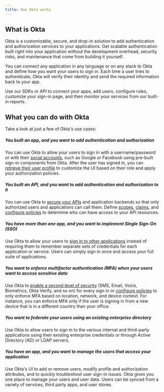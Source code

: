 ```yaml
---
title: How Okta works
---
```

## What is Okta

Okta is a customizable, secure, and drop-in solution to add authentication and authorization services to your applications. Get scalable authentication built right into your application without the development overhead, security risks, and maintenance that come from building it yourself.

You can connect any application in any language or on any stack to Okta and define how you want your users to sign in. Each time a user tries to authenticate, Okta will verify their identity and send the required information back to your app.

Use our SDKs or API to connect your apps, add users, configure rules, customize your sign-in page, and then monitor your services from our built-in reports.

## What you can do with Okta

Take a look at just a few of Okta's use cases:

##### You built an app, and you want to add authentication and authorization

You can use Okta to allow your users to sign in with a username/password or with their [social accounts](/docs/guides/add-an-external-idp/), such as Google or Facebook using pre-built sign-in components from Okta. After the user has signed in, you can [retrieve their user profile](/docs/guides/sign-into-spa/user-info/) to customize the UI based on their role and apply your authorization policies.

##### You built an API, and you want to add authentication and authorization to it

You can use Okta to [secure your APIs](/docs/guides/protect-your-api/) and application backends so that only authorized users and applications can call them. Define [scopes](/docs/guides/customize-authz-server/main/#create-scopes), [claims](/docs/guides/customize-authz-server/main/#create-claims), and [configure policies](/docs/guides/configure-access-policy/) to determine who can have access to your API resources.

##### You have more than one app, and you want to implement Single Sign-On (SSO)

Use Okta to allow your users to [sign in to other applications](/docs/guides/build-sso-integration/) instead of requiring them to remember separate sets of credentials for each application or service. Users can simply sign in once and access your full suite of applications.

##### You want to enforce multifactor authentication (MFA) when your users want to access sensitive data

Use Okta to [enable a second level of security](/docs/guides/mfa/) (SMS, Email, Voice, Biometrics, Okta Verify, and so on) for every sign in or [configure policies](/docs/guides/configure-signon-policy/) to only enforce MFA based on location, network, and device context. For instance, you can enforce MFA only if the user is signing in from a new device that is in a different country than your office.

##### You want to federate your users using an existing enterprise directory

Use Okta to allow users to sign in to the various internal and third-party applications using their existing enterprise credentials or through Active Directory (AD) or LDAP servers.

##### You have an app, and you want to manage the users that access your application

Use Okta's UI to add or remove users, modify profile and authorization attributes, and to quickly troubleshoot user sign-in issues. Okta gives you one place to manage your users and user data. Users can be synced from a variety of services, third party apps, and user stores.
